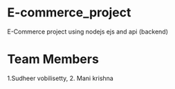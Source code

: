 # E-commerce_project

E-Commerce project using nodejs ejs and api (backend)

# Team Members

1.Sudheer vobilisetty, 2. Mani krishna
